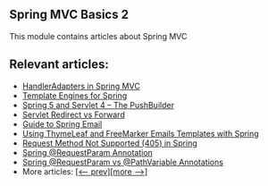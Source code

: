## Spring MVC Basics 2

This module contains articles about Spring MVC

## Relevant articles:
- [HandlerAdapters in Spring MVC](https://www.baeldung.com/spring-mvc-handler-adapters)
- [Template Engines for Spring](https://www.baeldung.com/spring-template-engines)
- [Spring 5 and Servlet 4 – The PushBuilder](https://www.baeldung.com/spring-5-push)
- [Servlet Redirect vs Forward](https://www.baeldung.com/servlet-redirect-forward)
- [Guide to Spring Email](https://www.baeldung.com/spring-email)
- [Using ThymeLeaf and FreeMarker Emails Templates with Spring](https://www.baeldung.com/spring-email-templates)
- [Request Method Not Supported (405) in Spring](https://www.baeldung.com/spring-request-method-not-supported-405)
- [Spring @RequestParam Annotation](https://www.baeldung.com/spring-request-param)
- [Spring @RequestParam vs @PathVariable Annotations](https://www.baeldung.com/spring-requestparam-vs-pathvariable)
- More articles: [[<-- prev]](../spring-mvc-basics)[[more -->]](../spring-mvc-basics-3)

